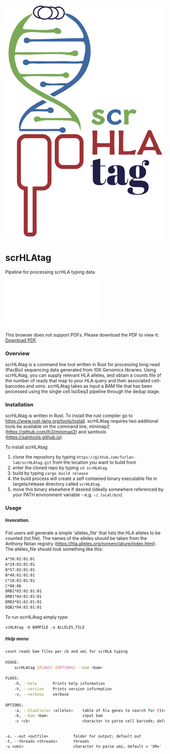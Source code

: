 <img width="500" alt="image" src="scrHLAtag.png">


#                       scrHLAtag
Pipeline for processing scrHLA typing data

<object data="https://github.com/furlan-lab/scrHLAtag/scrHLAtag.pdf" type="application/pdf" width="300px" height="500px">
    <embed src="[http://yoursite.com/the.pdf](https://github.com/furlan-lab/scrHLAtag/scrHLAtag.pdf)">
        <p>This browser does not support PDFs. Please download the PDF to view it: <a href="[http://yoursite.com/the.pdf](https://github.com/furlan-lab/scrHLAtag/scrHLAtag.pdf)">Download PDF</a>.</p>
    </embed>
</object>

### Overview

scrHLAtag is a command line tool written in Rust for processing long-read (PacBio) sequencing data generated from 10X Genomics libraries.  Using scrHLAtag, you can supply relevant HLA alleles, and obtain a counts file of the number of reads that map to your HLA query and their associated cell-barcodes and umis.  scrHLAtag takes as input a BAM file that has been processed using the single cell IsoSeq3 pipeline through the dedup stage.

### Installation

scrHLAtag is written in Rust.  To install the rust compiler go to https://www.rust-lang.org/tools/install.  scrHLAtag requires two additional tools be available on the command line, minimap2 (https://github.com/lh3/minimap2) and samtools (https://samtools.github.io). 

To install scrHLAtag:
1. clone the repository by typing `https://github.com/furlan-lab/scrHLAtag.git` from the location you want to build from
2. enter the cloned repo by typing `cd scrHLAtag`
3. build by typing `cargo build release`
4. the build process will create a self contained binary executable file in targets/release directory called `scrHLAtag`
5. move this binary elsewhere if desired (ideally somewhere referenced by your PATH environment variable - e.g. `~/.local/bin`)

### Usage

##### Invocation.

Fist users will generate a simple 'alleles_file' that lists the HLA alleles to be counted (txt.file). The names of the alleles should be taken from the Anthony Nolan registry (https://hla.alleles.org/nomenclature/index.html).  The alleles_file should look something like this:

```sh
A*30:02:01:01
A*24:02:01:01
B*57:02:01:01
B*48:01:01:01
C*18:02:01:01
C*08:06
DRB1*03:02:01:01
DRB1*04:01:01:01
DRB3*01:62:01:01
DQB1*04:02:01:01
```

To run scrHLAtag simply type:

`scHLAtag -b BAMFILE -a ALLELES_FILE`



##### Help menu

```sh
count reads bam files per cb and umi for scrHLA typing

USAGE:
    scrHLAtag [FLAGS] [OPTIONS] --bam <bam>

FLAGS:
    -h, --help       Prints help information
    -V, --version    Prints version information
    -v, --verbose    verbose

OPTIONS:
    -a, --hlaalleles <alleles>    table of hla genes to search for (tsv)
    -b, --bam <bam>               input bam
    -c <cb>                       character to parse cell barcode; default = 'CB='
    
 ```

    -o, --out <outfile>           folder for output; default out
    -t, --threads <threads>       threads
    -u <umi>                      character to parse umi; default = 'XM='
